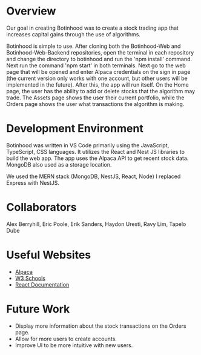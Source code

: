 # Overview

Our goal in creating Botinhood was to create a stock trading app that increases capital gains through the use of algorithms.

Botinhood is simple to use. After cloning both the Botinhood-Web and Botinhood-Web-Backend repositories, open the terminal in each repository and change the directory
to botinhood and run the 'npm install' command. Next run the command 'npm start' in both terminals. Next go to the web page that will be opened and enter Alpaca credentials on the sign in page (the current version only works with one account, but other users will be implemented in the future). After this, the app will run itself. On the Home page, the user has the ability to add or delete stocks that the algorithm may trade. The Assets page shows the user their current portfolio, while the Orders page shows the user what transactions the algorithm is making.

# Development Environment

Botinhood was written in VS Code primarily using the JavaScript, TypeScript, CSS languages.
It utilizes the React and Nest JS libraries to build the web app. The app uses the Alpaca API to get recent stock data. MongoDB also used as a storage location.

We used the MERN stack (MongoDB, NestJS, React, Node) I replaced Express with NestJS.

# Collaborators

Alex Berryhill, Eric Poole, Erik Sanders, Haydon Uresti, Ravy Lim, Tapelo Dube

# Useful Websites

- [Alpaca](https://alpaca.markets/docs/oauth/guide/)
- [W3 Schools](https://www.w3schools.com/jsref/jsref_includes_array.asp)
- [React Documentation](https://legacy.reactjs.org/docs/getting-started.html)

# Future Work

- Display more information about the stock transactions on the Orders page.
- Allow for more users to create accounts.
- Improve UI to be more intuitive with new users.
